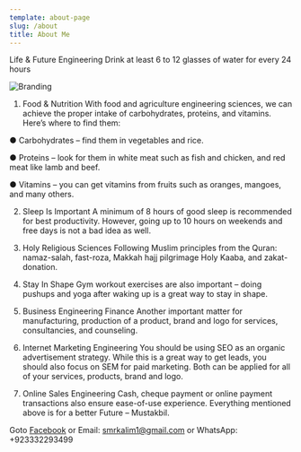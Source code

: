 ```yaml
---
template: about-page
slug: /about
title: About Me
---
```

Life & Future Engineering
Drink at least 6 to 12 glasses of water for every 24 hours

![Branding](/assets/vanessa-bucceri-gdirwiyama8-unsplash.jpg)

1) Food & Nutrition
With food and agriculture engineering sciences, we can achieve the proper intake of carbohydrates, proteins, and vitamins. Here’s where to find them:

● Carbohydrates – find them in vegetables and rice.

● Proteins – look for them in white meat such as fish and chicken, and red meat like lamb and beef.

● Vitamins – you can get vitamins from fruits such as oranges, mangoes, and many others.


2) Sleep Is Important
A minimum of 8 hours of good sleep is recommended for best productivity. However, going up
to 10 hours on weekends and free days is not a bad idea as well.


3) Holy Religious Sciences
Following Muslim principles from the Quran: namaz-salah, fast-roza, Makkah hajj pilgrimage
Holy Kaaba, and zakat-donation.


4) Stay In Shape
Gym workout exercises are also important – doing pushups and yoga after waking up is a great
way to stay in shape.


5) Business Engineering Finance
Another important matter for manufacturing, production of a product, brand and logo for
services, consultancies, and counseling.


6) Internet Marketing Engineering
You should be using SEO as an organic advertisement strategy. While this is a great way to get
leads, you should also focus on SEM for paid marketing. Both can be applied for all of your
services, products, brand and logo.


7) Online Sales Engineering
Cash, cheque payment or online payment transactions also ensure ease-of-use experience.
Everything mentioned above is for a better Future – Mustakbil.

Goto [Facebook](https://www.facebook.com/msumairkaleem/) or Email: smrkalim1@gmail.com or WhatsApp: +923332293499

